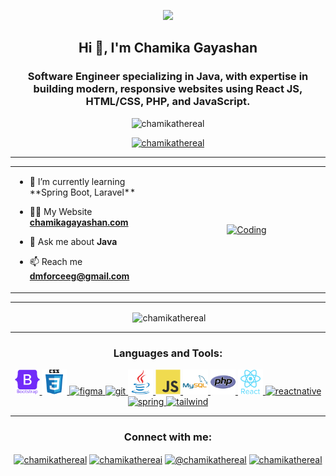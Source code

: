 <article class="markdown-body entry-content container-lg f5" itemprop="text"><p align="center" dir="auto"><a target="_blank" rel="noopener noreferrer" href="https://github.com/7oSkaaa/7oSkaaa/blob/main/Images/about_me.gif?raw=true"><img src="https://github.com/7oSkaaa/7oSkaaa/raw/main/Images/about_me.gif?raw=true" width="100px" data-animated-image="" style="max-width: 100%;"></a></p>

<h1 align="center">Hi 👋, I'm Chamika Gayashan</h1>
<h3 align="center">Software Engineer specializing in Java, with expertise in building modern, responsive websites using React JS, HTML/CSS, PHP, and JavaScript.</h3>

<p align="center"> <img src="https://komarev.com/ghpvc/?username=chamikathereal&label=Profile%20views&color=0e75b6&style=flat" alt="chamikathereal" /> </p>

<p align="center"> <a href="https://twitter.com/chamikathereal" target="blank"><img src="https://img.shields.io/twitter/follow/chamikathereal?logo=twitter&style=for-the-badge" alt="chamikathereal" /></a> </p>

---

<markdown-accessiblity-table>
  <table align="center">
    <tbody>
      <tr border="none">
        <td width="50%" align="left">
          <ul dir="auto">
            <li>
              <p dir="auto">🌱 I’m currently learning **Spring Boot, Laravel**</strong></p>
            </li>
            <li>
              <p dir="auto">👨‍💻 My Website <strong><a
                    href="chamikagayashan.com">chamikagayashan.com</a>
              </strong></p>
            </li>
            <li>
              <p dir="auto">💬 Ask me about <strong>Java</strong></p>
            </li>
            <li>
              <p dir="auto">📫 Reach me <strong><a
                    href="mdmforceeg@gmail.com">dmforceeg@gmail.com</a></strong></p>
            </li>
          </ul>
        </td>
        <td width="50%" align="center">
          <a target="_blank" rel="noopener noreferrer nofollow"
            href="https://repository-images.githubusercontent.com/588181932/e36ec678-7984-4cdd-8e4c-a3932772ff8e"><img
              align="center" alt="Coding" width="450"
              src="https://repository-images.githubusercontent.com/588181932/e36ec678-7984-4cdd-8e4c-a3932772ff8e"
              style="max-width: 100%;"></a>
        </td>
      </tr>
    </tbody>
  </table>
</markdown-accessiblity-table>


<hr/>

<p align="center">&nbsp;<img align="center" src="https://github-readme-stats.vercel.app/api?username=chamikathereal&show_icons=true&locale=en" alt="chamikathereal" /></p>

---

<h3 align="center">Languages and Tools:</h3>
<p align="center"> <a href="https://getbootstrap.com" target="_blank" rel="noreferrer"> <img src="https://raw.githubusercontent.com/devicons/devicon/master/icons/bootstrap/bootstrap-plain-wordmark.svg" alt="bootstrap" width="40" height="40"/> </a> <a href="https://www.w3schools.com/css/" target="_blank" rel="noreferrer"> <img src="https://raw.githubusercontent.com/devicons/devicon/master/icons/css3/css3-original-wordmark.svg" alt="css3" width="40" height="40"/> </a> <a href="https://www.figma.com/" target="_blank" rel="noreferrer"> <img src="https://www.vectorlogo.zone/logos/figma/figma-icon.svg" alt="figma" width="40" height="40"/> </a> <a href="https://git-scm.com/" target="_blank" rel="noreferrer"> <img src="https://www.vectorlogo.zone/logos/git-scm/git-scm-icon.svg" alt="git" width="40" height="40"/> </a> <a href="https://www.java.com" target="_blank" rel="noreferrer"> <img src="https://raw.githubusercontent.com/devicons/devicon/master/icons/java/java-original.svg" alt="java" width="40" height="40"/> </a> <a href="https://developer.mozilla.org/en-US/docs/Web/JavaScript" target="_blank" rel="noreferrer"> <img src="https://raw.githubusercontent.com/devicons/devicon/master/icons/javascript/javascript-original.svg" alt="javascript" width="40" height="40"/> </a> <a href="https://www.mysql.com/" target="_blank" rel="noreferrer"> <img src="https://raw.githubusercontent.com/devicons/devicon/master/icons/mysql/mysql-original-wordmark.svg" alt="mysql" width="40" height="40"/> </a> <a href="https://www.php.net" target="_blank" rel="noreferrer"> <img src="https://raw.githubusercontent.com/devicons/devicon/master/icons/php/php-original.svg" alt="php" width="40" height="40"/> </a> <a href="https://reactjs.org/" target="_blank" rel="noreferrer"> <img src="https://raw.githubusercontent.com/devicons/devicon/master/icons/react/react-original-wordmark.svg" alt="react" width="40" height="40"/> </a> <a href="https://reactnative.dev/" target="_blank" rel="noreferrer"> <img src="https://reactnative.dev/img/header_logo.svg" alt="reactnative" width="40" height="40"/> </a> <a href="https://spring.io/" target="_blank" rel="noreferrer"> <img src="https://www.vectorlogo.zone/logos/springio/springio-icon.svg" alt="spring" width="40" height="40"/> </a> <a href="https://tailwindcss.com/" target="_blank" rel="noreferrer"> <img src="https://www.vectorlogo.zone/logos/tailwindcss/tailwindcss-icon.svg" alt="tailwind" width="40" height="40"/> </a> </p>

---

<h3 align="center">Connect with me:</h3>
<p align="center">
<a href="https://linkedin.com/in/chamikathereal" target="blank"><img align="center" src="https://raw.githubusercontent.com/rahuldkjain/github-profile-readme-generator/master/src/images/icons/Social/linked-in-alt.svg" alt="chamikathereal" height="30" width="40" /></a>
<a href="https://fb.com/chamikathereai" target="blank"><img align="center" src="https://raw.githubusercontent.com/rahuldkjain/github-profile-readme-generator/master/src/images/icons/Social/facebook.svg" alt="chamikathereai" height="30" width="40" /></a>
<a href="https://medium.com/@chamikathereal" target="blank"><img align="center" src="https://raw.githubusercontent.com/rahuldkjain/github-profile-readme-generator/master/src/images/icons/Social/medium.svg" alt="@chamikathereal" height="30" width="40" /></a>
<a href="https://www.youtube.com/c/chamikathereal" target="blank"><img align="center" src="https://raw.githubusercontent.com/rahuldkjain/github-profile-readme-generator/master/src/images/icons/Social/youtube.svg" alt="chamikathereal" height="30" width="40" /></a>
</p>
